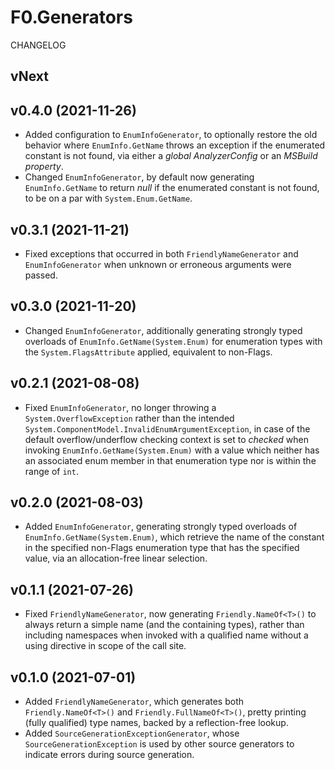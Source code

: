 # F0.Generators
CHANGELOG

## vNext

## v0.4.0 (2021-11-26)
- Added configuration to `EnumInfoGenerator`, to optionally restore the old behavior where `EnumInfo.GetName` throws an exception if the enumerated constant is not found, via either a _global AnalyzerConfig_ or an _MSBuild property_.
- Changed `EnumInfoGenerator`, by default now generating `EnumInfo.GetName` to return _null_ if the enumerated constant is not found, to be on a par with `System.Enum.GetName`.

## v0.3.1 (2021-11-21)
- Fixed exceptions that occurred in both `FriendlyNameGenerator` and `EnumInfoGenerator` when unknown or erroneous arguments were passed.

## v0.3.0 (2021-11-20)
- Changed `EnumInfoGenerator`, additionally generating strongly typed overloads of `EnumInfo.GetName(System.Enum)` for enumeration types with the `System.FlagsAttribute` applied, equivalent to non-Flags.

## v0.2.1 (2021-08-08)
- Fixed `EnumInfoGenerator`, no longer throwing a `System.OverflowException` rather than the intended `System.ComponentModel.InvalidEnumArgumentException`, in case of the default overflow/underflow checking context is set to _checked_ when invoking `EnumInfo.GetName(System.Enum)` with a value which neither has an associated enum member in that enumeration type nor is within the range of `int`.

## v0.2.0 (2021-08-03)
- Added `EnumInfoGenerator`, generating strongly typed overloads of `EnumInfo.GetName(System.Enum)`, which retrieve the name of the constant in the specified non-Flags enumeration type that has the specified value, via an allocation-free linear selection.

## v0.1.1 (2021-07-26)
- Fixed `FriendlyNameGenerator`, now generating `Friendly.NameOf<T>()` to always return a simple name (and the containing types), rather than including namespaces when invoked with a qualified name without a using directive in scope of the call site.

## v0.1.0 (2021-07-01)
- Added `FriendlyNameGenerator`, which generates both `Friendly.NameOf<T>()` and `Friendly.FullNameOf<T>()`, pretty printing (fully qualified) type names, backed by a reflection-free lookup.
- Added `SourceGenerationExceptionGenerator`, whose `SourceGenerationException` is used by other source generators to indicate errors during source generation.
